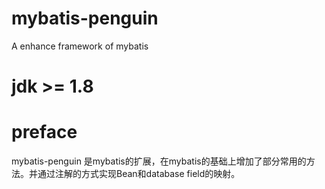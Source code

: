# mybatis-penguin
A enhance framework of mybatis 
# jdk >= 1.8
# preface
mybatis-penguin 是mybatis的扩展，在mybatis的基础上增加了部分常用的方法。并通过注解的方式实现Bean和database field的映射。
